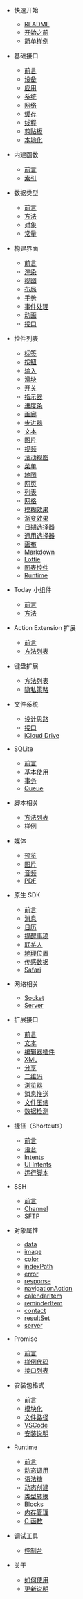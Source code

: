 - 快速开始
  - [README](README.md)
  - [开始之前](quickstart/intro.md)
  - [简单样例](quickstart/sample.md)

- 基础接口
  - [前言](foundation/intro.md)
  - [设备](foundation/device.md)
  - [应用](foundation/app.md)
  - [系统](foundation/system.md)
  - [网络](foundation/network.md)
  - [缓存](foundation/cache.md)
  - [线程](foundation/thread.md)
  - [剪贴板](foundation/clipboard.md)
  - [本地化](foundation/l10n.md)

- 内建函数
  - [前言](function/intro.md)
  - [索引](function/index.md)

- 数据类型
  - [前言](data/intro.md)
  - [方法](data/method.md)
  - [对象](data/object.md)
  - [常量](data/constant.md)

- 构建界面
  - [前言](uikit/intro.md)
  - [渲染](uikit/render.md)
  - [视图](uikit/view.md)
  - [布局](uikit/layout.md)
  - [手势](uikit/gesture.md)
  - [事件处理](uikit/event.md)
  - [动画](uikit/animation.md)
  - [接口](uikit/method.md)

- 控件列表
  - [标签](component/label.md)
  - [按钮](component/button.md)
  - [输入](component/input.md)
  - [滑块](component/slider.md)
  - [开关](component/switch.md)
  - [指示器](component/spinner.md)
  - [进度条](component/progress.md)
  - [画廊](component/gallery.md)
  - [步进器](component/stepper.md)
  - [文本](component/text.md)
  - [图片](component/image.md)
  - [视频](component/video.md)
  - [滚动视图](component/scroll.md)
  - [菜单](component/menu.md)
  - [地图](component/map.md)
  - [网页](component/web.md)
  - [列表](component/list.md)
  - [网格](component/matrix.md)
  - [模糊效果](component/blur.md)
  - [渐变效果](component/gradient.md)
  - [日期选择器](component/date-picker.md)
  - [通用选择器](component/picker.md)
  - [画布](component/canvas.md)
  - [Markdown](component/markdown.md)
  - [Lottie](component/lottie.md)
  - [图表控件](component/chart.md)
  - [Runtime](component/runtime.md)

- Today 小组件
  - [前言](widget/intro.md)
  - [方法](widget/method.md)

- Action Extension 扩展
  - [前言](context/intro.md)
  - [方法列表](context/method.md)

- 键盘扩展
  - [方法列表](keyboard/method.md)
  - [隐私策略](keyboard/privacy.md)

- 文件系统
  - [设计思路](file/design.md)
  - [接口](file/method.md)
  - [iCloud Drive](file/drive.md)

- SQLite
  - [前言](sqlite/intro.md)
  - [基本使用](sqlite/usage.md)
  - [事务](sqlite/transaction.md)
  - [Queue](sqlite/queue.md)

- 脚本相关
  - [方法列表](addin/method.md)
  - [样例](addin/sample.md)

- 媒体
  - [预览](media/quicklook.md)
  - [图片](media/photo.md)
  - [音频](media/audio.md)
  - [PDF](media/pdf.md)

- 原生 SDK
  - [前言](sdk/intro.md)
  - [消息](sdk/message.md)
  - [日历](sdk/calendar.md)
  - [提醒事项](sdk/reminder.md)
  - [联系人](sdk/contact.md)
  - [地理位置](sdk/location.md)
  - [传感数据](sdk/motion.md)
  - [Safari](sdk/safari.md)

- 网络相关
  - [Socket](network/socket.md)
  - [Server](network/server.md)

- 扩展接口
  - [前言](extend/intro.md)
  - [文本](extend/text.md)
  - [编辑器插件](extend/editor.md)
  - [XML](extend/xml.md)
  - [分享](extend/share.md)
  - [二维码](extend/qrcode.md)
  - [浏览器](extend/browser.md)
  - [消息推送](extend/push.md)
  - [文件压缩](extend/archiver.md)
  - [数据检测](extend/detector.md)

- 捷径（Shortcuts）
  - [前言](shortcuts/intro.md)
  - [语音](shortcuts/voice.md)
  - [Intents](shortcuts/intents.md)
  - [UI Intents](shortcuts/ui-intents.md)
  - [运行脚本](shortcuts/scripting.md)

- SSH
  - [前言](ssh/intro.md)
  - [Channel](ssh/channel.md)
  - [SFTP](ssh/sftp.md)

- 对象属性
  - [data](object/data.md)
  - [image](object/image.md)
  - [color](object/color.md)
  - [indexPath](object/index-path.md)
  - [error](object/error.md)
  - [response](object/response.md)
  - [navigationAction](object/navigation-action.md)
  - [calendarItem](object/calendar-item.md)
  - [reminderItem](object/reminder-item.md)
  - [contact](object/contact.md)
  - [resultSet](object/result-set.md)
  - [server](object/server.md)

- Promise
  - [前言](promise/intro.md)
  - [样例代码](promise/sample.md)
  - [接口列表](promise/index.md)

- 安装包格式
  - [前言](package/intro.md)
  - [模块化](package/module.md)
  - [文件路径](package/path.md)
  - [VSCode](package/vscode.md)
  - [安装说明](package/install.md)

- Runtime
  - [前言](runtime/intro.md)
  - [动态调用](runtime/invoke.md)
  - [语法糖](runtime/sugar.md)
  - [动态创建](runtime/define.md)
  - [类型转换](runtime/types.md)
  - [Blocks](runtime/blocks.md)
  - [内存管理](runtime/memory.md)
  - [C 函数](runtime/c.md)

- 调试工具
  - [控制台](debug/console.md)

- 关于
  - [如何使用](about/guide.md)
  - [更新说明](about/changelog.md)